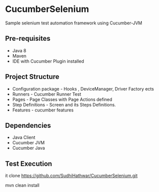 # CucumberSelenium
Sample selenium test automation framework using Cucumber-JVM

## Pre-requisites
* Java 8
* Maven
* IDE with Cucumber Plugin installed

## Project Structure
* Configuration package - Hooks , DeviceManager, Driver Factory	ects
* Runners - Cucumber Runner Test
* Pages - Page Classes with Page Actions defined
* Step Definitions - Screen and its Steps Definitions.
* Features - cucumber features

## Dependencies
* Java Client
* Cucumber JVM
* Cucumber Java

## Test Execution
it clone https://github.com/SudhiHathwar/CucumberSelenium.git

mvn clean install


